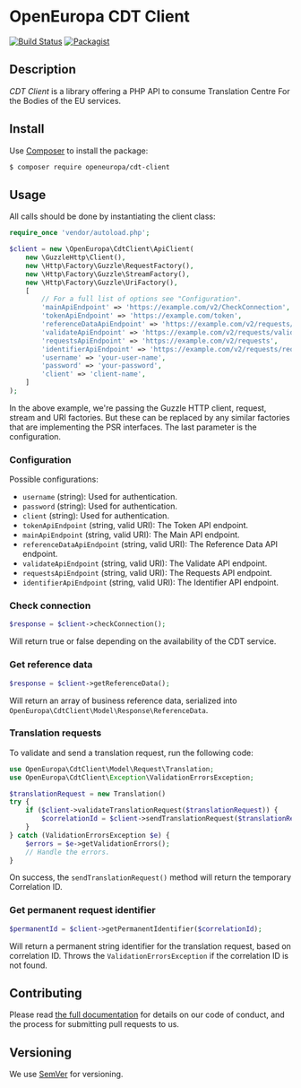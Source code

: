 # OpenEuropa CDT Client
[![Build Status](https://drone.fpfis.eu/api/badges/openeuropa/cdt-client/status.svg)](https://drone.fpfis.eu/openeuropa/cdt-client)
[![Packagist](https://img.shields.io/packagist/v/openeuropa/cdt-client.svg)](https://packagist.org/packages/openeuropa/cdt-client)

## Description

_CDT Client_ is a library offering a PHP API to consume Translation Centre For the Bodies of the EU services.

## Install

Use [Composer](https://getcomposer.org/) to install the package:

```bash
$ composer require openeuropa/cdt-client
```

## Usage

All calls should be done by instantiating the client class:

```php
require_once 'vendor/autoload.php';

$client = new \OpenEuropa\CdtClient\ApiClient(
    new \GuzzleHttp\Client(),
    new \Http\Factory\Guzzle\RequestFactory(),
    new \Http\Factory\Guzzle\StreamFactory(),
    new \Http\Factory\Guzzle\UriFactory(),
    [
        // For a full list of options see "Configuration".
        'mainApiEndpoint' => 'https://example.com/v2/CheckConnection',
        'tokenApiEndpoint' => 'https://example.com/token',
        'referenceDataApiEndpoint' => 'https://example.com/v2/requests/businessReferenceData',' => 'https://example.com/v2/requests/businessReferenceData',
        'validateApiEndpoint' => 'https://example.com/v2/requests/validate',
        'requestsApiEndpoint' => 'https://example.com/v2/requests',
        'identifierApiEndpoint' => 'https://example.com/v2/requests/requestIdentifierByCorrelationId/:correlationId',
        'username' => 'your-user-name',
        'password' => 'your-password',
        'client' => 'client-name',
    ]
);
```

In the above example, we're passing the Guzzle HTTP client, request, stream and URI factories. But these can be replaced by any similar factories that are implementing the PSR interfaces. The last parameter is the configuration.

### Configuration

Possible configurations:

- `username` (string): Used for authentication.
- `password` (string): Used for authentication.
- `client` (string): Used for authentication.
- `tokenApiEndpoint` (string, valid URI): The Token API endpoint.
- `mainApiEndpoint` (string, valid URI): The Main API endpoint.
- `referenceDataApiEndpoint` (string, valid URI): The Reference Data API endpoint.
- `validateApiEndpoint` (string, valid URI): The Validate API endpoint.
- `requestsApiEndpoint` (string, valid URI): The Requests API endpoint.
- `identifierApiEndpoint` (string, valid URI): The Identifier API endpoint.

### Check connection

```php
$response = $client->checkConnection();
```

Will return true or false depending on the availability of the CDT service.


### Get reference data

```php
$response = $client->getReferenceData();
```
Will return an array of business reference data, serialized into  `OpenEuropa\CdtClient\Model\Response\ReferenceData`.

### Translation requests

To validate and send a translation request, run the following code:
```php
use OpenEuropa\CdtClient\Model\Request\Translation;
use OpenEuropa\CdtClient\Exception\ValidationErrorsException;

$translationRequest = new Translation()
try {
    if ($client->validateTranslationRequest($translationRequest)) {
        $correlationId = $client->sendTranslationRequest($translationRequest);
    }
} catch (ValidationErrorsException $e) {
    $errors = $e->getValidationErrors();
    // Handle the errors.
}
```

On success, the `sendTranslationRequest()` method will return the temporary Correlation ID.

### Get permanent request identifier

```php
$permanentId = $client->getPermanentIdentifier($correlationId);
```

Will return a permanent string identifier for the translation request, based on correlation ID. Throws the `ValidationErrorsException` if the correlation ID is not found.

## Contributing

Please read [the full documentation](https://github.com/openeuropa/openeuropa) for details on our code of conduct,
and the process for submitting pull requests to us.

## Versioning

We use [SemVer](http://semver.org/) for versioning. 